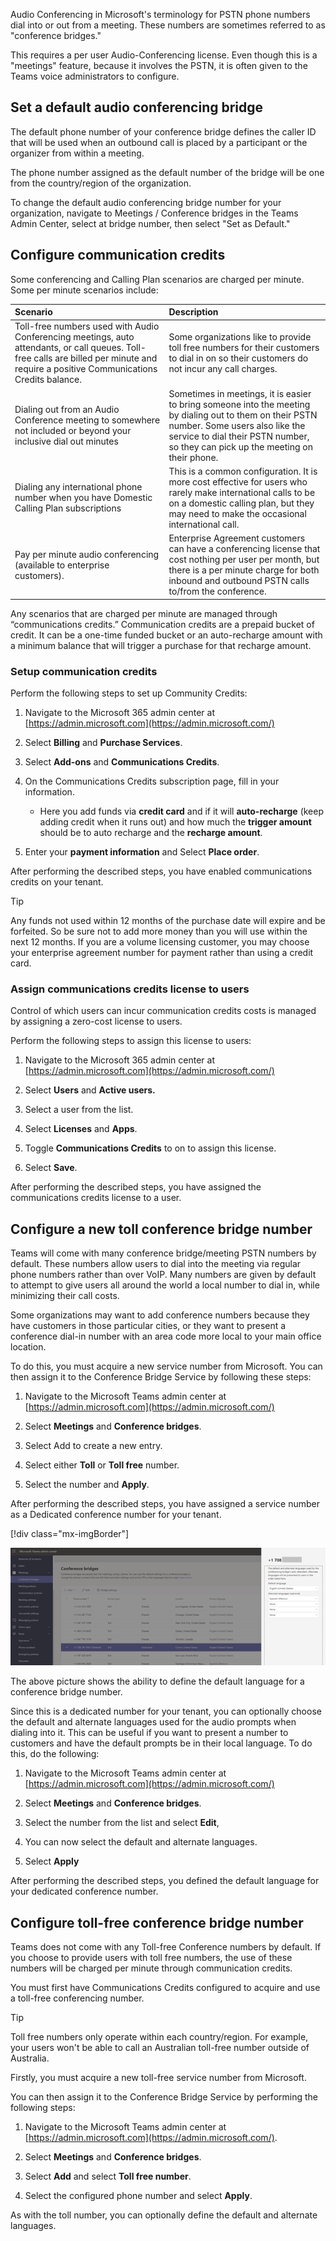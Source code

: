 Audio Conferencing in Microsoft's terminology for PSTN phone numbers dial into or out from a meeting. These numbers are sometimes referred to as "conference bridges."

This requires a per user Audio-Conferencing license. Even though this is a "meetings" feature, because it involves the PSTN, it is often given to the Teams voice administrators to configure.

## Set a default audio conferencing bridge

The default phone number of your conference bridge defines the caller ID that will be used when an outbound call is placed by a participant or the organizer from within a meeting.

The phone number assigned as the default number of the bridge will be one from the country/region of the organization.

To change the default audio conferencing bridge number for your organization, navigate to Meetings / Conference bridges in the Teams Admin Center, select at bridge number, then select "Set as Default."

## Configure communication credits

Some conferencing and Calling Plan scenarios are charged per minute. Some per minute scenarios include:

| Scenario| Description|
| :--- | :--- |
| Toll-free numbers used with Audio Conferencing meetings, auto attendants, or call queues. Toll-free calls are billed per minute and require a positive Communications Credits balance.| Some organizations like to provide toll free numbers for their customers to dial in on so their customers do not incur any call charges.|
| Dialing out from an Audio Conference meeting to somewhere not included or beyond your inclusive dial out minutes| Sometimes in meetings, it is easier to bring someone into the meeting by dialing out to them on their PSTN number. Some users also like the service to dial their PSTN number, so they can pick up the meeting on their phone.|
| Dialing any international phone number when you have Domestic Calling Plan subscriptions| This is a common configuration. It is more cost effective for users who rarely make international calls to be on a domestic calling plan, but they may need to make the occasional international call.|
| Pay per minute audio conferencing (available to enterprise customers).| Enterprise Agreement customers can have a conferencing license that cost nothing per user per month, but there is a per minute charge for both inbound and outbound PSTN calls to/from the conference.|

Any scenarios that are charged per minute are managed through “communications credits.” Communication credits are a prepaid bucket of credit. It can be a one-time funded bucket or an auto-recharge amount with a minimum balance that will trigger a purchase for that recharge amount.

### Setup communication credits

Perform the following steps to set up Community Credits:

1. Navigate to the Microsoft 365 admin center at [https://admin.microsoft.com](https://admin.microsoft.com/)

1. Select **Billing** and **Purchase Services**.

1. Select **Add-ons** and **Communications Credits**.

1. On the Communications Credits subscription page, fill in your information.

    - Here you add funds via **credit card** and if it will **auto-recharge** (keep adding credit when it runs out) and how much the **trigger amount** should be to auto recharge and the **recharge amount**.

1. Enter your **payment information** and Select **Place order**.

After performing the described steps, you have enabled communications credits on your tenant.

> [!TIP]
> Any funds not used within 12 months of the purchase date will expire and be forfeited. So be sure not to add more money than you will use within the next 12 months.
> If you are a volume licensing customer, you may choose your enterprise agreement number for payment rather than using a credit card.

### Assign communications credits license to users

Control of which users can incur communication credits costs is managed by assigning a zero-cost license to users.

Perform the following steps to assign this license to users:

1. Navigate to the Microsoft 365 admin center at [https://admin.microsoft.com](https://admin.microsoft.com/)

1. Select **Users** and **Active users.**

1. Select a user from the list.

1. Select **Licenses** and **Apps**.

1. Toggle **Communications Credits** to on to assign this license.

1. Select **Save**.

After performing the described steps, you have assigned the communications credits license to a user.

## Configure a new toll conference bridge number

Teams will come with many conference bridge/meeting PSTN numbers by default. These numbers allow users to dial into the meeting via regular phone numbers rather than over VoIP. Many numbers are given by default to attempt to give users all around the world a local number to dial in, while minimizing their call costs.

Some organizations may want to add conference numbers because they have customers in those particular cities, or they want to present a conference dial-in number with an area code more local to your main office location.

To do this, you must acquire a new service number from Microsoft. You can then assign it to the Conference Bridge Service by following these steps:

1. Navigate to the Microsoft Teams admin center at [https://admin.microsoft.com](https://admin.microsoft.com/)

1. Select **Meetings** and **Conference bridges**.

1. Select Add to create a new entry.

1. Select either **Toll** or **Toll free** number.

1. Select the number and **Apply**.

After performing the described steps, you have assigned a service number as a Dedicated conference number for your tenant.

[!div class="mx-imgBorder"]

![Conference bridge configuration in the Teams Admin Center](../media/conference-bridges-settings.png)


The above picture shows the ability to define the default language for a conference bridge number.

Since this is a dedicated number for your tenant, you can optionally choose the default and alternate languages used for the audio prompts when dialing into it. This can be useful if you want to present a number to customers and have the default prompts be in their local language. To do this, do the following:

1. Navigate to the Microsoft Teams admin center at [https://admin.microsoft.com](https://admin.microsoft.com/)

1. Select **Meetings** and **Conference bridges**.

1. Select the number from the list and select **Edit**,

1. You can now select the default and alternate languages.

1. Select **Apply**

After performing the described steps, you defined the default language for your dedicated conference number.

## Configure toll-free conference bridge number

Teams does not come with any Toll-free Conference numbers by default. If you choose to provide users with toll free numbers, the use of these numbers will be charged per minute through communication credits.

You must first have Communications Credits configured to acquire and use a toll-free conferencing number.

> [!TIP]
> Toll free numbers only operate within each country/region. For example, your users won't be able to call an Australian toll-free number outside of Australia.

Firstly, you must acquire a new toll-free service number from Microsoft.

You can then assign it to the Conference Bridge Service by performing the following steps:

1. Navigate to the Microsoft Teams admin center at [https://admin.microsoft.com](https://admin.microsoft.com/).

1. Select **Meetings** and **Conference bridges**.

1. Select **Add** and select **Toll free number**.

1. Select the configured phone number and select **Apply**.

As with the toll number, you can optionally define the default and alternate languages.

